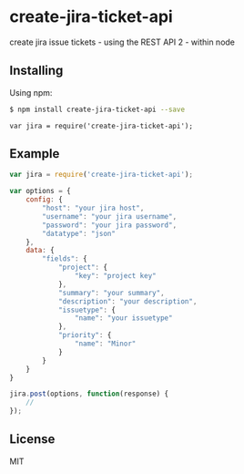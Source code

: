 # create-jira-ticket-api
create jira issue tickets - using the REST API 2 - within node


## Installing

Using npm:

```bash
$ npm install create-jira-ticket-api --save
```
```
var jira = require('create-jira-ticket-api');
```


## Example

```javascript
var jira = require('create-jira-ticket-api');

var options = {
	config: {
		"host": "your jira host",
		"username": "your jira username",
		"password": "your jira password",
		"datatype": "json"
	},
	data: {
		"fields": {
			"project": {
				"key": "project key"
			},
			"summary": "your summary",
			"description": "your description",
			"issuetype": {
				"name": "your issuetype"
			},
			"priority": {
				"name": "Minor"
			}
		}
	}
}

jira.post(options, function(response) {
	//
});

```

## License

MIT
